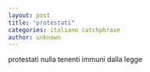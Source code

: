 ```yaml
---
layout: post
title: "protestati"
categories: italiano catchphrase
author: unknown
---
```


protestati nulla tenenti immuni dalla legge
